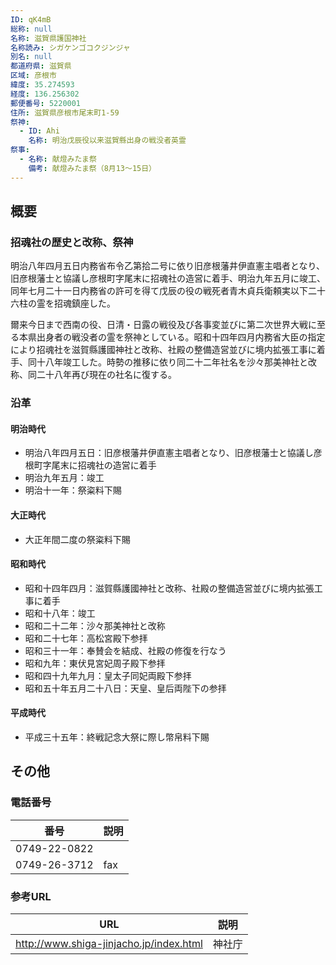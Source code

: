 ```yaml
---
ID: qK4mB
総称: null
名称: 滋賀県護国神社
名称読み: シガケンゴコクジンジャ
別名: null
都道府県: 滋賀県
区域: 彦根市
緯度: 35.274593
経度: 136.256302
郵便番号: 5220001
住所: 滋賀県彦根市尾末町1-59
祭神:
  - ID: Ahi
    名称: 明治戊辰役以来滋賀縣出身の戦没者英霊
祭事:
  - 名称: 献燈みたま祭
    備考: 献燈みたま祭（8月13～15日）
---
```


## 概要

### 招魂社の歴史と改称、祭神

明治八年四月五日内務省布令乙第拾二号に依り旧彦根藩井伊直憲主唱者となり、旧彦根藩士と協議し彦根町字尾末に招魂社の造営に着手、明治九年五月に竣工、同年七月二十一日内務省の許可を得て戊辰の役の戦死者青木貞兵衛頼実以下二十六柱の霊を招魂鎮座した。

爾来今日まで西南の役、日清・日露の戦役及び各事変並びに第二次世界大戦に至る本県出身者の戦没者の霊を祭神としている。昭和十四年四月内務省大臣の指定により招魂社を滋賀縣護國神社と改称、社殿の整備造営並びに境内拡張工事に着手、同十八年竣工した。時勢の推移に依り同二十二年社名を沙々那美神社と改称、同二十八年再び現在の社名に復する。

### 沿革

#### 明治時代

- 明治八年四月五日：旧彦根藩井伊直憲主唱者となり、旧彦根藩士と協議し彦根町字尾末に招魂社の造営に着手
- 明治九年五月：竣工
- 明治十一年：祭粢料下賜

#### 大正時代

- 大正年間二度の祭粢料下賜

#### 昭和時代

- 昭和十四年四月：滋賀縣護國神社と改称、社殿の整備造営並びに境内拡張工事に着手
- 昭和十八年：竣工
- 昭和二十二年：沙々那美神社と改称
- 昭和二十七年：高松宮殿下参拝
- 昭和三十一年：奉賛会を結成、社殿の修復を行なう
- 昭和九年：東伏見宮妃周子殿下参拝
- 昭和四十九年九月：皇太子同妃両殿下参拝
- 昭和五十年五月二十八日：天皇、皇后両陛下の参拝

#### 平成時代

- 平成三十五年：終戦記念大祭に際し幣帛料下賜

## その他

### 電話番号

| 番号         | 説明 |
| ------------ | ---- |
| 0749-22-0822 |      |
| 0749-26-3712 | fax  |

### 参考URL

| URL                                     | 説明   |
| --------------------------------------- | ------ |
| http://www.shiga-jinjacho.jp/index.html | 神社庁 |
